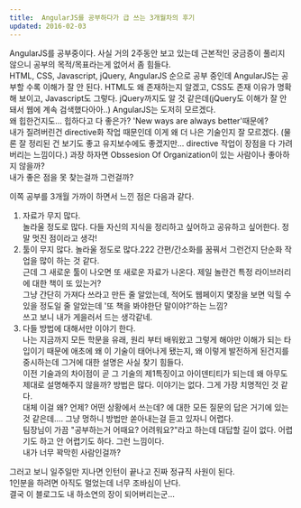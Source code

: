 ```yaml
---
title:  AngularJS를 공부하다가 급 쓰는 3개월차의 후기
updated: 2016-02-03
---
```



AngularJS를 공부중이다. 사실 거의 2주동안 보고 있는데 근본적인 궁금증이 풀리지 않으니 공부의 목적/목표라는게 없어서 좀 힘들다.   
HTML, CSS, Javascript, jQuery, AngularJS 순으로 공부 중인데 AngularJS는 공부할 수록 이해가 잘 안 된다.
HTML도 왜 존재하는지 알겠고, CSS도 존재 이유가 명확해 보이고, Javascript도 그렇다.
jQuery까지도 알 것 같은데(jQuery도 이해가 잘 안 돼서 웹에 계속 검색했다아아..) AngularJS는 도저히 모르겠다.   
왜 힙한건지도... 힙하다고 다 좋은가? 'New ways are always better'때문에?   
내가 질려버린건 directive화 작업 때문인데 이게 왜 더 나은 기술인지 잘 모르겠다. 
(물론 잘 정리된 건 보기도 좋고 유지보수에도 좋겠지만... directive 작업이 장점을 다 가려버리는 느낌이다.)
과장 하자면 Obssesion Of Organization이 있는 사람이나 좋아하지 않을까?   
내가 좋은 점을 못 찾는걸까 그런걸까?   

이쪽 공부를 3개월 가까이 하면서 느낀 점은 다음과 같다.   
1. 자료가 무지 많다.   
놀라울 정도로 많다. 다들 자신의 지식을 정리하고 싶어하고 공유하고 싶어한다. 정말 멋진 점이라고 생각!
2. 툴이 무지 많다.
놀라울 정도로 많다.222 간편/간소화를 꿈꿔서 그런건지 단순화 작업을 많이 하는 것 같다.   
근데 그 새로운 툴이 나오면 또 새로운 자료가 나온다. 제일 놀란건 특정 라이브러리에 대한 책이 또 있는거?   
그냥 간단히 가져다 쓰라고 만든 줄 알았는데, 적어도 웹페이지 몇장을 보면 익힐 수 있을 정도일 줄 알았는데 '또 책을 봐야한단 말이야?'하는 느낌?   
쓰고 보니 내가 게을러서 드는 생각같네.
3. 다들 방법에 대해서만 이야기 한다.   
나는 지금까지 모든 학문을 유래, 원리 부터 배워왔고 그렇게 해야만 이해가 되는 타입이기 때문에 애초에 왜 이 기술이 태어나게 됐는지, 왜 이렇게 발전하게 된건지를 중시하는데 그거에 대한 설명은 사실 찾기 힘들다.   
이전 기술과의 차이점이 곧 그 기술의 제1특징이고 아이덴티티가 되는데 왜 아무도 제대로 설명해주지 않을까? 방법은 많다. 이야기는 없다. 그게 가장 치명적인 것 같다.   
대체 이걸 왜? 언제? 어떤 상황에서 쓰는데? 에 대한 모든 질문의 답은 거기에 있는 것 같은데.... 그냥 멍하니 방법만 쏟아내는걸 듣고 있자니 어렵다.   
팀장님이 가끔 "공부하는거 어때요? 어려워요?"라고 하는데 대답할 길이 없다. 어렵기도 하고 안 어렵기도 하다. 그런 느낌이다.   
내가 너무 꽉막힌 사람인걸까?   

그러고 보니 일주일만 지나면 인턴이 끝나고 진짜 정규직 사원이 된다.   
1인분을 하려면 아직도 멀었는데 너무 조바심이 난다.   
결국 이 블로그도 내 하소연의 장이 되어버리는군...
